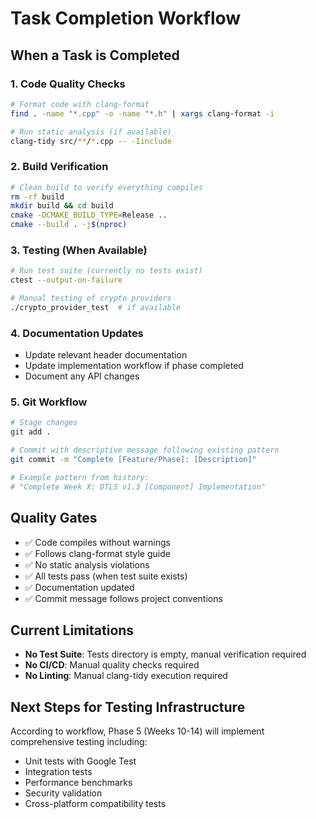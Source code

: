 # Task Completion Workflow

## When a Task is Completed

### 1. Code Quality Checks
```bash
# Format code with clang-format
find . -name "*.cpp" -o -name "*.h" | xargs clang-format -i

# Run static analysis (if available)
clang-tidy src/**/*.cpp -- -Iinclude
```

### 2. Build Verification
```bash
# Clean build to verify everything compiles
rm -rf build
mkdir build && cd build
cmake -DCMAKE_BUILD_TYPE=Release ..
cmake --build . -j$(nproc)
```

### 3. Testing (When Available)
```bash
# Run test suite (currently no tests exist)
ctest --output-on-failure

# Manual testing of crypto providers
./crypto_provider_test  # if available
```

### 4. Documentation Updates
- Update relevant header documentation
- Update implementation workflow if phase completed
- Document any API changes

### 5. Git Workflow
```bash
# Stage changes
git add .

# Commit with descriptive message following existing pattern
git commit -m "Complete [Feature/Phase]: [Description]"

# Example pattern from history:
# "Complete Week X: DTLS v1.3 [Component] Implementation"
```

## Quality Gates
- ✅ Code compiles without warnings
- ✅ Follows clang-format style guide
- ✅ No static analysis violations
- ✅ All tests pass (when test suite exists)
- ✅ Documentation updated
- ✅ Commit message follows project conventions

## Current Limitations
- **No Test Suite**: Tests directory is empty, manual verification required
- **No CI/CD**: Manual quality checks required
- **No Linting**: Manual clang-tidy execution required

## Next Steps for Testing Infrastructure
According to workflow, Phase 5 (Weeks 10-14) will implement comprehensive testing including:
- Unit tests with Google Test
- Integration tests
- Performance benchmarks
- Security validation
- Cross-platform compatibility tests